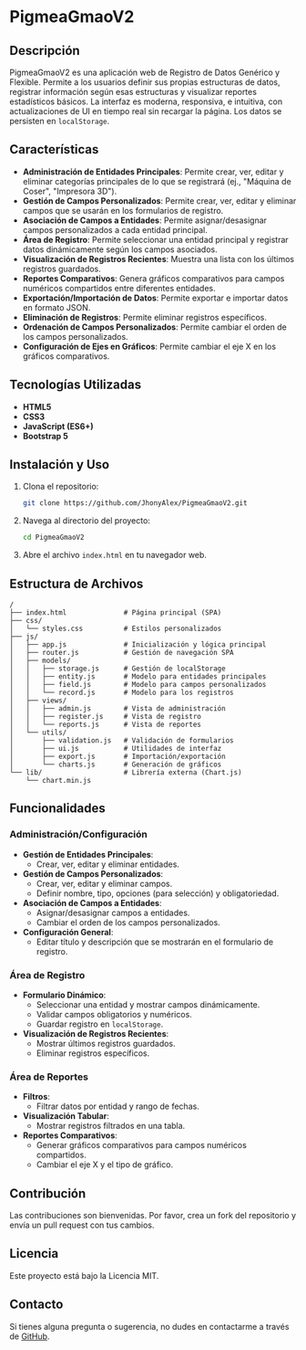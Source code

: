 # PigmeaGmaoV2

## Descripción

PigmeaGmaoV2 es una aplicación web de Registro de Datos Genérico y Flexible. Permite a los usuarios definir sus propias estructuras de datos, registrar información según esas estructuras y visualizar reportes estadísticos básicos. La interfaz es moderna, responsiva, e intuitiva, con actualizaciones de UI en tiempo real sin recargar la página. Los datos se persisten en `localStorage`.

## Características

- **Administración de Entidades Principales**: Permite crear, ver, editar y eliminar categorías principales de lo que se registrará (ej., "Máquina de Coser", "Impresora 3D").
- **Gestión de Campos Personalizados**: Permite crear, ver, editar y eliminar campos que se usarán en los formularios de registro.
- **Asociación de Campos a Entidades**: Permite asignar/desasignar campos personalizados a cada entidad principal.
- **Área de Registro**: Permite seleccionar una entidad principal y registrar datos dinámicamente según los campos asociados.
- **Visualización de Registros Recientes**: Muestra una lista con los últimos registros guardados.
- **Reportes Comparativos**: Genera gráficos comparativos para campos numéricos compartidos entre diferentes entidades.
- **Exportación/Importación de Datos**: Permite exportar e importar datos en formato JSON.
- **Eliminación de Registros**: Permite eliminar registros específicos.
- **Ordenación de Campos Personalizados**: Permite cambiar el orden de los campos personalizados.
- **Configuración de Ejes en Gráficos**: Permite cambiar el eje X en los gráficos comparativos.

## Tecnologías Utilizadas

- **HTML5**
- **CSS3**
- **JavaScript (ES6+)**
- **Bootstrap 5**

## Instalación y Uso

1. Clona el repositorio:
    ```sh
    git clone https://github.com/JhonyAlex/PigmeaGmaoV2.git
    ```

2. Navega al directorio del proyecto:
    ```sh
    cd PigmeaGmaoV2
    ```

3. Abre el archivo `index.html` en tu navegador web.

## Estructura de Archivos

```
/
├── index.html              # Página principal (SPA)
├── css/
│   └── styles.css          # Estilos personalizados
├── js/
│   ├── app.js              # Inicialización y lógica principal
│   ├── router.js           # Gestión de navegación SPA
│   ├── models/
│   │   ├── storage.js      # Gestión de localStorage
│   │   ├── entity.js       # Modelo para entidades principales
│   │   ├── field.js        # Modelo para campos personalizados
│   │   └── record.js       # Modelo para los registros
│   ├── views/
│   │   ├── admin.js        # Vista de administración
│   │   ├── register.js     # Vista de registro
│   │   └── reports.js      # Vista de reportes
│   └── utils/
│       ├── validation.js   # Validación de formularios
│       ├── ui.js           # Utilidades de interfaz
│       ├── export.js       # Importación/exportación
│       └── charts.js       # Generación de gráficos
└── lib/                    # Librería externa (Chart.js)
    └── chart.min.js
```

## Funcionalidades

### Administración/Configuración

- **Gestión de Entidades Principales**:
  - Crear, ver, editar y eliminar entidades.
- **Gestión de Campos Personalizados**:
  - Crear, ver, editar y eliminar campos.
  - Definir nombre, tipo, opciones (para selección) y obligatoriedad.
- **Asociación de Campos a Entidades**:
  - Asignar/desasignar campos a entidades.
  - Cambiar el orden de los campos personalizados.
- **Configuración General**:
  - Editar título y descripción que se mostrarán en el formulario de registro.

### Área de Registro

- **Formulario Dinámico**:
  - Seleccionar una entidad y mostrar campos dinámicamente.
  - Validar campos obligatorios y numéricos.
  - Guardar registro en `localStorage`.
- **Visualización de Registros Recientes**:
  - Mostrar últimos registros guardados.
  - Eliminar registros específicos.

### Área de Reportes

- **Filtros**:
  - Filtrar datos por entidad y rango de fechas.
- **Visualización Tabular**:
  - Mostrar registros filtrados en una tabla.
- **Reportes Comparativos**:
  - Generar gráficos comparativos para campos numéricos compartidos.
  - Cambiar el eje X y el tipo de gráfico.

## Contribución

Las contribuciones son bienvenidas. Por favor, crea un fork del repositorio y envía un pull request con tus cambios.

## Licencia

Este proyecto está bajo la Licencia MIT.

## Contacto

Si tienes alguna pregunta o sugerencia, no dudes en contactarme a través de [GitHub](https://github.com/JhonyAlex).
